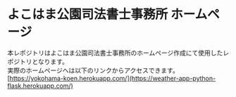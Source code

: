 # よこはま公園司法書士事務所 ホームページ

本レポジトリはよこはま公園司法書士事務所のホームページ作成にて使用したレポジトリとなります。\
実際のホームページへは以下のリンクからアクセスできます。\
[https://yokohama-koen.herokuapp.com/](https://weather-app-python-flask.herokuapp.com/)
